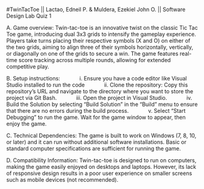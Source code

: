 #TwinTacToe || Lactao, Edneil P. & Muldera, Ezekiel John O. || Software Design Lab Quiz 1

A. Game overview:
Twin-tac-toe is an innovative twist on the classic Tic Tac Toe game, introducing dual 3x3 grids to intensify the gameplay experience. Players take turns placing their respective symbols (X and O) on either of the two grids, aiming to align three of their symbols horizontally, vertically, or diagonally on one of the grids to secure a win. The game features real-time score tracking across multiple rounds, allowing for extended competitive play.

B. Setup instructions:
            i. Ensure you have a code editor like Visual Studio installed to run the code
            ii. Clone the repository: Copy this repository’s URL and navigate to the directory where you want to store the project via Git Bash. 
            iii. Open the project in Visual Studio.
            iv. Build the Solution by selecting “Build Solution” in the “Build” menu to ensure that there are no errors during the build process.
            v. Select “Start Debugging” to run the game. Wait for the game window to appear, then enjoy the game.

            
C. Technical Dependencies:
The game is built to work on Windows (7, 8, 10, or later) and it can run without additional software installations. Basic or standard computer specifications are sufficient for running the game.

D. Compatibility Information:
Twin-tac-toe is designed to run on computers, making the game easily enjoyed on desktops and laptops. However, its lack of responsive design results in a poor user experience on smaller screens such as mobile devices (not recommended).













